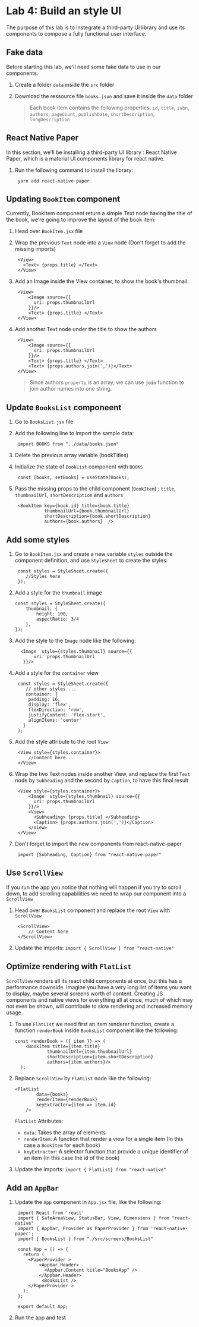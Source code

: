 # Lab 4: Build an style UI

The purpose of this lab is to instegrate a third-party UI library and use its components to compose a fully functional user interface.


## Fake data
Before starting this lab, we'll need some fake data to use in our components.
1. Create a folder `data` inside the `src` folder
2. Download the ressource file `books.json` and save it inside the `data` folder

	> Each book item contains the following properties: `id`, `title`, `isbn`, `authors`, `pageCount`, `publishDate`, `shortDescription`, `longDescription` 

## React Native Paper
In this section, we'll be installing a third-party UI library : React Native Paper, which is a material UI components library for react native.
1. Run the following command to install the library:

		yarn add react-native-paper


## Updating `BookItem` component

Currently, BookItem component return a simple Text node having the title of the book, we're going to improve the layout of the book item:
1. Head over `BookItem.jsx` file
2. Wrap the previous `Text` node into a `View` node (Don't forget to add the missing imports)
	
		<View>
	      <Text> {props.title} </Text>
		</View>

3. Add an Image inside the View container, to show the book's thumbnail:

		<View>
	        <Image source={{
	          uri: props.thumbnailUrl
	        }}/>
	        <Text> {props.title} </Text>
		</View>
4. Add another Text node under the title to show the authors

		<View>
	        <Image source={{
	          uri: props.thumbnailUrl
	        }}/>
	        <Text> {props.title} </Text>
	        <Text> {props.authors.join(',')}</Text>
		</View>

	> Since authors `property` is an array, we can use **`join`** function to join author names into one string.

## Update `BooksList` componeent

1. Go to `BooksList.jsx` file
2. Add the following line to import the sample data:
		
		import BOOKS from "../data/books.json"
3. Delete the previous array variable (bookTitles)
4. Initialize the state of `BookList` component with `BOOKS`
	
		const [books, setBooks] = useState(Books);
5. Pass the missing props to the child component (`BookItem`) : `title`, `thumbnailUrl`, `shortDescription` and `authors`

		<BookItem key={book.id} title={book.title} 
		          thumbnailUrl={book.thumbnailUrl}
		          shortDescription={book.shortDescription}
		          authors={book.authors}  />
		          

## Add some styles
1. Go to `BookItem.jsx` and create a new variable `styles` outside the component definition, and use `StyleSheet` to create the styles:
	
		const styles = StyleSheet.create({
		   //Styles here
		});
2.  Add a style for the `thumbnail` image

		const styles = StyleSheet.create({
			thumbnail: {
				height: 100,
				aspectRatio: 3/4
			},
		});
3. Add the style to the `Image` node like the following:
 
		 <Image  style={styles.thumbnail} source={{
	          uri: props.thumbnailUrl
	      }}/>
4. Add a style for the `container` view

		const styles = StyleSheet.create({
		   // other styles ...
		   container: {
		    padding: 16,
		    display: 'flex',
		    flexDirection: 'row',
		    justifyContent: 'flex-start',
		    alignItems: 'center'
		  }
		);
5. Add the style attribute to the root `View`

		<View style={styles.container}>
			//Content here...
		</View>
6. Wrap the two Text nodes inside another View, and replace the first `Text` node by `Subheading` and the second by `Caption`, to have this final result

	
		<View style={styles.container}>
	        <Image  style={styles.thumbnail} source={{
	          uri: props.thumbnailUrl
	        }}/>
	        <View> 
	          <Subheading> {props.title} </Subheading>
	          <Caption> {props.authors.join(',')}</Caption>
	        </View>
	    </View>

7. Don't forget to import the new components from react-native-paper

		import {Subheading, Caption} from "react-native-paper"


## Use `ScrollView`
If you run the app you notice that nothing will happen if you try to scroll down, to add scrolling capabilities we need to wrap our component into a `ScrollView`
1. Head over `BooksList` component and replace the root `View` with `ScrollView`

		<ScrollView>
	        // Content here
	    </ScrollView>
2. Update the imports: `import { ScrollView } from "react-native"`

## Optimize rendering with `FlatList`
`ScrollView` renders all its react child components at once, but this has a performance downside.
Imagine you have a very long list of items you want to display, maybe several screens worth of content. Creating JS components and native views for everything all at once, much of which may not even be shown, will contribute to slow rendering and increased memory usage.
 1. To use `FlatList` we need first an item renderer function, create a function `renderBook` inside `BooksList` component like the following:

		const renderBook = ({ item }) => (
	        <BookItem title={item.title}
		            thumbnailUrl={item.thumbnailUrl}
		            shortDescription={item.shortDescription}
		            authors={item.authors}/>
	      );
 2. Replace `ScrollView` by `FlatList` node like the following:
		
		<FlatList
		        data={books}
		        renderItem={renderBook}
		        keyExtractor={item => item.id}
		    />
		    
	`FlatList` Attributes:
	 - `data`: Takes the array of elements
	 - `renderItem`: A function that render a view for a single item (In this case a `BookItem` for each book)
	 - `keyExtractor`: A selector function that provide a unique identifier of an item (In this case the id of the book)

3. Update the imports: `import { FlatList} from "react-native"`


## Add an `AppBar`
1. Update the `App` component in `App.jsx` file, like the following:


		import React from 'react'
		import { SafeAreaView, StatusBar, View, Dimensions } from "react-native"
		import { Appbar, Provider as PaperProvider } from 'react-native-paper';
		import { BooksList } from "./src/screens/BooksList"

		const App = () => {
		  return (
		    <PaperProvider > 
		        <Appbar.Header>
		          <Appbar.Content title="BooksApp" />
		        </Appbar.Header>
		         <BooksList />  
		    </PaperProvider >
		  );
		};

		export default App;

2. Run the app and test








